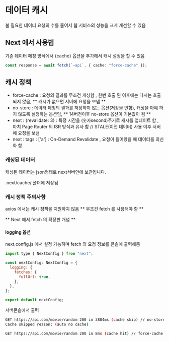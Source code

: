 # 데이터 캐시

불 필요한 데이터 요청의 수를 줄여서 웹 서비스의 성능을 크게 개선할 수 있음

## Next 에서 사용법

기존 데이터 페칭 방식에서 {cache} 옵션을 추가해서 캐시 설정을 할 수 있음

```ts
const response = await fetch(`~api`, { cache: "force-cache" });
```

## 캐시 정책

- force-cache : 요청의 결과를 무조건 캐싱함 , 한번 호출 된 이후에는 다시는 호출 되지 않음, ** 캐시가 없으면 서버에 요청을 보냄 **
- no-store : 데이터 페칭의 결과를 저장하지 않는 옵션(저장을 안함), 캐싱을 아예 하지 않도록 설정하는 옵션임, ** 14버전이후 no-store 옵션이 기본값이 됨 **
- next : {revalidate: 3} : 특정 시간을 (숫자second)주기로 캐시를 업데이트 함 , 마치 Page Router 의 ISR 방식과 유사 함 // STALE(이전 데이터) 사용 이후 서버에 요청을 보냄
- next : tags : ['a'] : On-Demand Revalidate , 요청이 들어왔을 때 데이터를 최신화 함

### 캐싱된 데이터

캐싱된 데이터는 json형태로 next서버안에 보관됩니다.

.next/cache/ 폴더에 저장됨

### 캐시 정책 주의사항

axios 에서는 캐시 정책을 지원하지 않음 ** 무조건 fetch 를 사용해야 함 **

** Next 에서 fetch 의 확장판 개념 **

#### logging 옵션

next.config.js 에서 설정 가능하며
fetch 의 요청 정보를 콘솔에 출력해줌

```mjs
import type { NextConfig } from "next";

const nextConfig: NextConfig = {
  logging: {
    fetches: {
      fullUrl: true,
    },
  },
};

export default nextConfig;
```

서버콘솔에서 출력

```bash
GET https://api.com/movie/random 200 in 3884ms (cache skip) // no-store 옵션 사용시
Cache skipped reason: (auto no cache)

GET https://api.com/movie/random 200 in 8ms (cache hit) // force-cache 옵션 사용시
```
